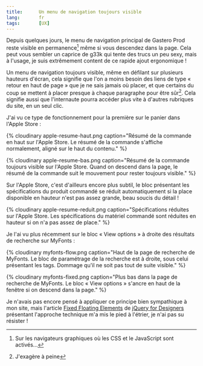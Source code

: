 ```yaml
---
title:      Un menu de navigation toujours visible
lang:       fr
tags:       [UX]
---
```


Depuis quelques jours, le menu de navigation principal de Gastero Prod reste visible en permanence[^1] même si vous descendez dans la page. Cela peut vous sembler un caprice de g33k qui tente des trucs un peu sexy, mais à l'usage, je suis extrêmement content de ce rapide ajout ergonomique !

[^1]: Sur les navigateurs graphiques où les CSS et le JavaScript sont activés…

Un menu de navigation toujours visible, même en défilant sur plusieurs hauteurs d'écran, cela signifie que l'on a moins besoin des liens de type « retour en haut de page » que je ne sais jamais où placer, et que certains du coup se mettent à placer presque à chaque paragraphe pour être sûr[^2]. Cela signifie aussi que l'internaute pourra accéder plus vite à d'autres rubriques du site, en un seul clic.

J'ai vu ce type de fonctionnement pour la première sur le panier dans l'Apple Store :

{% cloudinary apple-resume-haut.png caption="Résumé de la commande en haut sur l'Apple Store. Le résumé de la commande s'affiche normalement, aligné sur le haut du contenu." %}

{% cloudinary apple-resume-bas.png caption="Résumé de la commande toujours visible sur l'Apple Store. Quand on descend dans la page, le résumé de la commande suit le mouvement pour rester toujours visible." %}

Sur l'Apple Store, c'est d'ailleurs encore plus subtil, le bloc présentant les spécifications du produit commandé se réduit automatiquement si la place disponible en hauteur n'est pas assez grande, beau soucis du détail !

{% cloudinary apple-resume-reduit.png caption="Spécifications réduites sur l'Apple Store. Les spécifications du matériel commandé sont réduites en hauteur si on n'a pas assez de place." %}

Je l'ai vu plus récemment sur le bloc « View options » à droite des résultats de recherche sur MyFonts :

{% cloudinary myfonts-flow.png caption="Haut de la page de recherche de MyFonts. Le bloc de paramétrage de la recherche est à droite, sous celui présentant les tags. Dommage qu'il ne soit pas tout de suite visible." %}

{% cloudinary myfonts-fixed.png caption="Plus bas dans la page de recherche de MyFonts. Le bloc « View options » s'ancre en haut de la fenêtre si on descend dans la page." %}

Je n'avais pas encore pensé à appliquer ce principe bien sympathique à mon site, mais l'article [Fixed Floating Elements](http://jqueryfordesigners.com/fixed-floating-elements/) de [jQuery for Designers](http://jqueryfordesigners.com/) présentant l'approche technique m'a mis le pied à l'étrier, je n'ai pas su résister !

[^2]: J'exagère à peine
